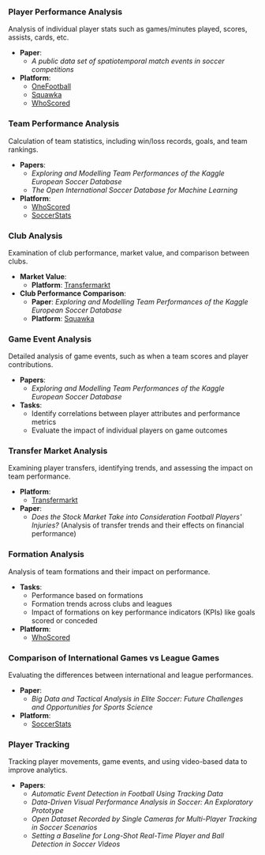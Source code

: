 ### Player Performance Analysis
Analysis of individual player stats such as games/minutes played, scores, assists, cards, etc.
- **Paper**:
  - *A public data set of spatiotemporal match events in soccer competitions*
- **Platform**:
  - [OneFootball](https://onefootball.com/de/home)
  - [Squawka](https://www.squawka.com/en/)
  - [WhoScored](https://www.whoscored.com/)

### Team Performance Analysis
Calculation of team statistics, including win/loss records, goals, and team rankings.
- **Papers**:
  - *Exploring and Modelling Team Performances of the Kaggle European Soccer Database*
  - *The Open International Soccer Database for Machine Learning*
- **Platform**:
  - [WhoScored](https://www.whoscored.com/)
  - [SoccerStats](https://www.soccerstats.com/)

### Club Analysis
Examination of club performance, market value, and comparison between clubs.
- **Market Value**:
  - **Platform**: [Transfermarkt](https://www.transfermarkt.com/)
- **Club Performance Comparison**:
  - **Paper**: *Exploring and Modelling Team Performances of the Kaggle European Soccer Database*
  - **Platform**: [Squawka](https://www.squawka.com/en/)

### Game Event Analysis
Detailed analysis of game events, such as when a team scores and player contributions.
- **Papers**:
  - *Exploring and Modelling Team Performances of the Kaggle European Soccer Database*
- **Tasks**:
  - Identify correlations between player attributes and performance metrics
  - Evaluate the impact of individual players on game outcomes

### Transfer Market Analysis
Examining player transfers, identifying trends, and assessing the impact on team performance.
- **Platform**:
  - [Transfermarkt](https://www.transfermarkt.com/)
- **Paper**:
  - *Does the Stock Market Take into Consideration Football Players' Injuries?* (Analysis of transfer trends and their effects on financial performance)

### Formation Analysis
Analysis of team formations and their impact on performance.
- **Tasks**:
  - Performance based on formations
  - Formation trends across clubs and leagues
  - Impact of formations on key performance indicators (KPIs) like goals scored or conceded
- **Platform**:
  - [WhoScored](https://www.whoscored.com/)

### Comparison of International Games vs League Games
Evaluating the differences between international and league performances.
- **Paper**:
  - *Big Data and Tactical Analysis in Elite Soccer: Future Challenges and Opportunities for Sports Science*
- **Platform**:
  - [SoccerStats](https://www.soccerstats.com/)

### Player Tracking
Tracking player movements, game events, and using video-based data to improve analytics.
- **Papers**:
  - *Automatic Event Detection in Football Using Tracking Data*
  - *Data-Driven Visual Performance Analysis in Soccer: An Exploratory Prototype*
  - *Open Dataset Recorded by Single Cameras for Multi-Player Tracking in Soccer Scenarios*
  - *Setting a Baseline for Long-Shot Real-Time Player and Ball Detection in Soccer Videos*
